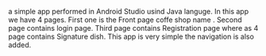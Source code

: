 a simple app performed in Android Studio usind Java languge. In this app we have 4 pages. First one is the Front page coffe shop name . Second page contains login page. Third page contains Registration page where as 4 page contains Signature dish. This app is very simple the navigation is also added.
